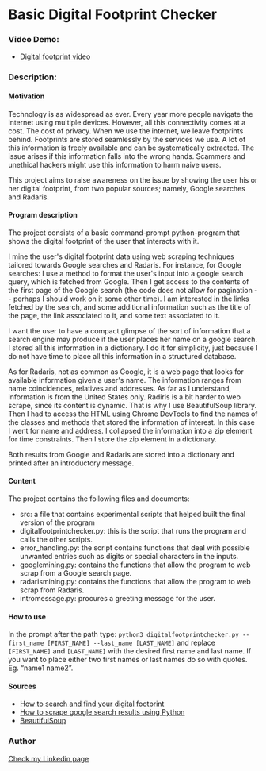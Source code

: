 # **Basic Digital Footprint Checker**

### **Video Demo:**

- [Digital footprint video](https://www.youtube.com/watch?v=C5VJ3aqVSEk&ab_channel=JuanCarlosSerranoM)

### **Description:**


#### **Motivation**

Technology is as widespread as ever. Every year more people navigate the internet using multiple devices. However, all this connectivity comes at a cost. The cost of privacy. When we use the internet, we leave footprints behind. 
Footprints are stored seamlessly by the services we use. A lot of this information is freely available and can be systematically extracted. The issue arises if this information falls into the wrong hands. Scammers and unethical hackers might use this information to harm naive users. 

This project aims to raise awareness on the issue by showing the user his or her digital footprint, from two popular sources; namely, Google searches and Radaris. 


#### **Program description**


The project consists of a basic command-prompt python-program that shows the digital footprint of the user that interacts with it. 

I mine the user's digital footprint data using web scraping techniques tailored towards Google searches and Radaris. For instance, for Google searches: I use a method to format the user's input into a google search query, which is fetched from Google. Then I get access to the contents of the first page of the Google search (the code does not allow for pagination -- perhaps I should work on it some other time). I am interested in the links fetched by the search, and some additional information such as the title of the page, the link associated to it, and some text associated to it. 

I want the user to have a compact glimpse of the sort of information that a search engine may produce if the user places her name on a google search. I stored all this information in a dictionary. I do it for simplicity, just because I do not have time to place all this information in a structured database. 

As for Radaris, not as common as Google, it is a web page that looks for available information given a user's name. The information ranges from name coincidences, relatives and addresses. As far as I understand, information is from the United States only. Radiris is a bit harder to web scrape, since its content is dynamic. That is why I use BeautifulSoup library. Then I had to access the HTML using Chrome DevTools to find the names of the classes and methods that stored the information of interest. In this case I went for name and address. I collapsed the information into a zip element for time constraints.  Then I store the zip element in a dictionary. 

Both results from Google and Radaris are stored into a dictionary and printed after an introductory message. 


#### **Content**

The project contains the following files and documents: 

- src: a file that contains experimental scripts that helped built the final version of the program
- digitalfootprintchecker.py: this is the script that runs the program and calls the other scripts. 
- error_handling.py: the script contains functions that deal with possible unwanted entries such as digits or special characters in the inputs. 
- googlemining.py: contains the functions that allow the program to web scrap from a Google search page. 
- radarismining.py: contains the functions that allow the program to web scrap from Radaris. 
- intromessage.py: procures a greeting message for the user. 


#### **How to use**

In the prompt after the path type: `python3 digitalfootprintchecker.py --first_name [FIRST_NAME] --last_name [LAST_NAME]`  and replace `[FIRST_NAME]` and `[LAST_NAME]` with the desired first name and last name. If you want to place either two first names or  last names do so with quotes. Eg. “name1 name2”. 


#### **Sources**

- [How to search and find your digital footprint](https://blog.tdstelecom.com/security/how-to-search-and-find-your-digital-footprint/)
- [How to scrape google search results using Python](https://practicaldatascience.co.uk/data-science/how-to-scrape-google-search-results-using-python)
- [BeautifulSoup](https://www.crummy.com/software/BeautifulSoup/bs4/doc/)


### **Author**
[Check my Linkedin page](https://www.linkedin.com/in/juan-carlos-serrano-mera/)
